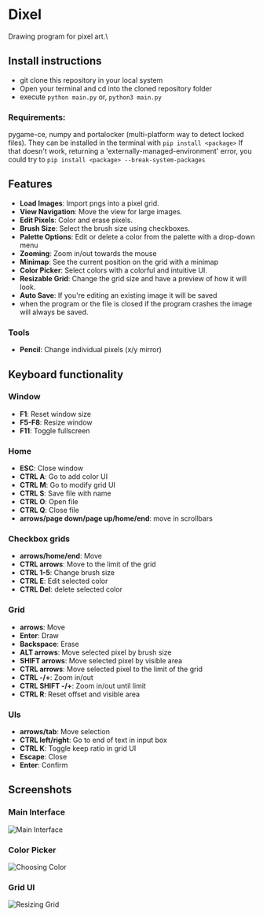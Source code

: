 # Dixel

Drawing program for pixel art.\

## Install instructions
* git clone this repository in your local system
* Open your terminal and cd into the cloned repository folder
* execute
```python main.py```
or,
```python3 main.py```

### Requirements:
pygame-ce, numpy and portalocker (multi-platform way to detect locked files).
They can be installed in the terminal with
```pip install <package>```
If that doesn't work, returning a 'externally-managed-environment' error, you could try to
```pip install <package> --break-system-packages```

## Features

- **Load Images**: Import pngs into a pixel grid.
- **View Navigation**: Move the view for large images.
- **Edit Pixels**: Color and erase pixels.
- **Brush Size**: Select the brush size using checkboxes.
- **Palette Options**: Edit or delete a color from the palette with a drop-down menu
- **Zooming**: Zoom in/out towards the mouse
- **Minimap**: See the current position on the grid with a minimap
- **Color Picker**: Select colors with a colorful and intuitive UI.
- **Resizable Grid**: Change the grid size and have a preview of how it will look.
- **Auto Save**: If you're editing an existing image it will be saved
- when the program or the file is closed if the program crashes the image will always be saved.

### Tools

- **Pencil**: Change individual pixels (x/y mirror)

## Keyboard functionality

### Window

- **F1**: Reset window size
- **F5-F8**: Resize window
- **F11**: Toggle fullscreen

### Home

- **ESC**: Close window
- **CTRL A**: Go to add color UI
- **CTRL M**: Go to modify grid UI
- **CTRL S**: Save file with name
- **CTRL O**: Open file
- **CTRL Q**: Close file
- **arrows/page down/page up/home/end**: move in scrollbars

### Checkbox grids

- **arrows/home/end**: Move
- **CTRL arrows**: Move to the limit of the grid
- **CTRL 1-5**: Change brush size
- **CTRL E**: Edit selected color
- **CTRL Del**: delete selected color

### Grid

- **arrows**: Move
- **Enter**: Draw
- **Backspace**: Erase
- **ALT arrows**: Move selected pixel by brush size
- **SHIFT arrows**: Move selected pixel by visible area
- **CTRL arrows**: Move selected pixel to the limit of the grid
- **CTRL -/+**: Zoom in/out
- **CTRL SHIFT -/+**: Zoom in/out until limit
- **CTRL R**: Reset offset and visible area

### UIs

- **arrows/tab**: Move selection
- **CTRL left/right**: Go to end of text in input box
- **CTRL K**: Toggle keep ratio in grid UI
- **Escape**: Close
- **Enter**: Confirm

## Screenshots

### Main Interface

![Main Interface](screenshots/main_interface.png)

### Color Picker

![Choosing Color](screenshots/color_ui.png)

### Grid UI

![Resizing Grid](screenshots/grid_ui.png)
